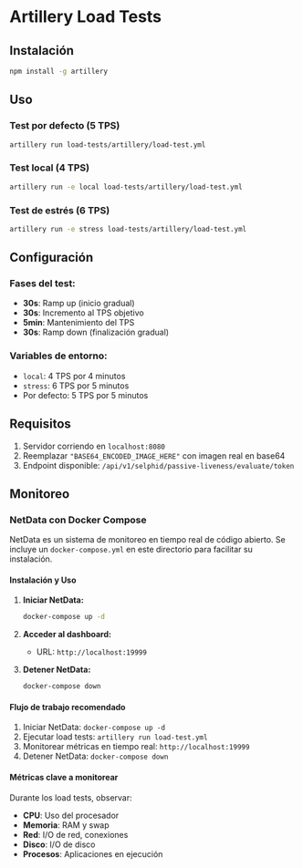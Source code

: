 # Artillery Load Tests

## Instalación

```bash
npm install -g artillery
```

## Uso

### Test por defecto (5 TPS)
```bash
artillery run load-tests/artillery/load-test.yml
```

### Test local (4 TPS)
```bash
artillery run -e local load-tests/artillery/load-test.yml
```

### Test de estrés (6 TPS)
```bash
artillery run -e stress load-tests/artillery/load-test.yml
```

## Configuración

### Fases del test:
- **30s**: Ramp up (inicio gradual)
- **30s**: Incremento al TPS objetivo
- **5min**: Mantenimiento del TPS
- **30s**: Ramp down (finalización gradual)

### Variables de entorno:
- `local`: 4 TPS por 4 minutos
- `stress`: 6 TPS por 5 minutos
- Por defecto: 5 TPS por 5 minutos

## Requisitos

1. Servidor corriendo en `localhost:8080`
2. Reemplazar `"BASE64_ENCODED_IMAGE_HERE"` con imagen real en base64
3. Endpoint disponible: `/api/v1/selphid/passive-liveness/evaluate/token`

## Monitoreo

### NetData con Docker Compose

NetData es un sistema de monitoreo en tiempo real de código abierto. Se incluye un `docker-compose.yml` en este directorio para facilitar su instalación.

#### Instalación y Uso

1. **Iniciar NetData:**
   ```bash
   docker-compose up -d
   ```

2. **Acceder al dashboard:**
   - URL: `http://localhost:19999`

3. **Detener NetData:**
   ```bash
   docker-compose down
   ```

#### Flujo de trabajo recomendado

1. Iniciar NetData: `docker-compose up -d`
2. Ejecutar load tests: `artillery run load-test.yml`
3. Monitorear métricas en tiempo real: `http://localhost:19999`
4. Detener NetData: `docker-compose down`

#### Métricas clave a monitorear

Durante los load tests, observar:
- **CPU**: Uso del procesador
- **Memoria**: RAM y swap
- **Red**: I/O de red, conexiones
- **Disco**: I/O de disco
- **Procesos**: Aplicaciones en ejecución
